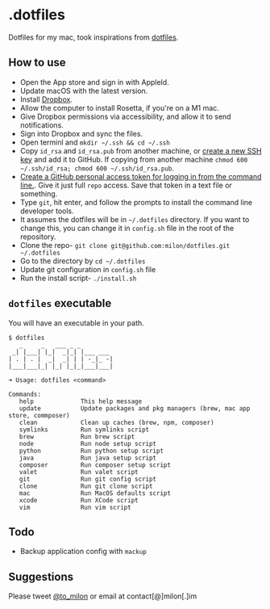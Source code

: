 # .dotfiles

Dotfiles for my mac, took inspirations from [dotfiles](https://dotfiles.github.io/).

## How to use

- Open the App store and sign in with AppleId.
- Update macOS with the latest version.
- Install [Dropbox](https://www.dropbox.com/install).
- Allow the computer to install Rosetta, if you're on a M1 mac.
- Give Dropbox permissions via accessibility, and allow it to send notifications.
- Sign into Dropbox and sync the files.
- Open terminl and `mkdir ~/.ssh && cd ~/.ssh`
- Copy `id_rsa` and `id_rsa.pub` from another machine, or [create a new SSH key](https://docs.github.com/en/authentication/connecting-to-github-with-ssh/generating-a-new-ssh-key-and-adding-it-to-the-ssh-agent) and add it to GitHub. If copying from another machine `chmod 600 ~/.ssh/id_rsa; chmod 600 ~/.ssh/id_rsa.pub`.
- [Create a GitHub personal access token for logging in from the command line.](https://docs.github.com/en/free-pro-team@latest/github/authenticating-to-github/creating-a-personal-access-token). Give it just full `repo` access. Save that token in a text file or something.
- Type `git`, hit enter, and follow the prompts to install the command line developer tools.
- It assumes the dotfiles will be in `~/.dotfiles` directory. If you want to change this, you can change it in `config.sh` file in the root of the repository.
- Clone the repo- `git clone git@github.com:milon/dotfiles.git ~/.dotfiles`
- Go to the directory by `cd ~/.dotfiles`
- Update git configuration in `config.sh` file
- Run the install script- `./install.sh`

## `dotfiles` executable

You will have an executable in your path.

```
$ dotfiles
   _     _   ___ _ _         
 _| |___| |_|  _|_| |___ ___ 
| . | . |  _|  _| | | -_|_ -|
|___|___|_| |_| |_|_|___|___|

➜ Usage: dotfiles <command>

Commands:
   help             This help message
   update           Update packages and pkg managers (brew, mac app store, commposer)
   clean            Clean up caches (brew, npm, composer)
   symlinks         Run symlinks script
   brew             Run brew script
   node             Run node setup script
   python           Run python setup script
   java             Run java setup script
   composer         Run composer setup script
   valet            Run valet script
   git              Run git config script
   clone            Run git clone script
   mac              Run MacOS defaults script
   xcode            Run XCode script
   vim              Run vim script
```

## Todo

- Backup application config with `mackup`

## Suggestions

Please tweet [@to_milon](https://milon.im/twitter) or email at contact[@]milon[.]im
